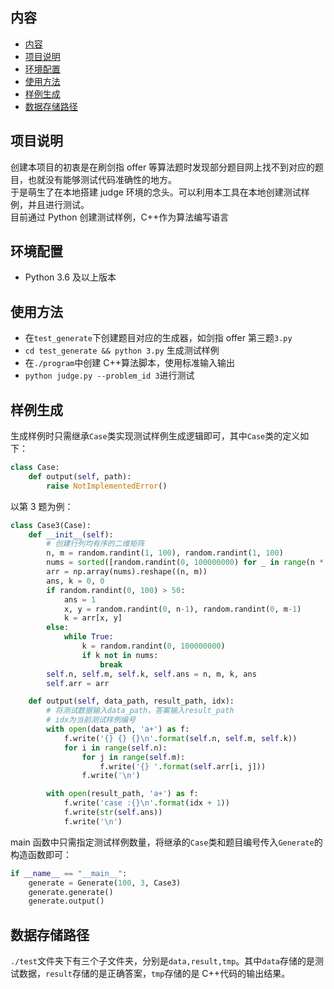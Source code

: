 ## 内容

- [内容](#内容)
- [项目说明](#项目说明)
- [环境配置](#环境配置)
- [使用方法](#使用方法)
- [样例生成](#样例生成)
- [数据存储路径](#数据存储路径)

## 项目说明

创建本项目的初衷是在刷剑指 offer 等算法题时发现部分题目网上找不到对应的题目，也就没有能够测试代码准确性的地方。<br>
于是萌生了在本地搭建 judge 环境的念头。可以利用本工具在本地创建测试样例，并且进行测试。<br>
目前通过 Python 创建测试样例，C++作为算法编写语言

## 环境配置

- Python 3.6 及以上版本

## 使用方法

- 在`test_generate`下创建题目对应的生成器，如剑指 offer 第三题`3.py`
- `cd test_generate && python 3.py` 生成测试样例
- 在`./program`中创建 C++算法脚本，使用标准输入输出
- `python judge.py --problem_id 3`进行测试

## 样例生成

生成样例时只需继承`Case`类实现测试样例生成逻辑即可，其中`Case`类的定义如下：

```python
class Case:
    def output(self, path):
        raise NotImplementedError()
```

以第 3 题为例：

```python
class Case3(Case):
    def __init__(self):
        # 创建行列均有序的二维矩阵
        n, m = random.randint(1, 100), random.randint(1, 100)
        nums = sorted([random.randint(0, 100000000) for _ in range(n * m)])
        arr = np.array(nums).reshape((n, m))
        ans, k = 0, 0
        if random.randint(0, 100) > 50:
            ans = 1
            x, y = random.randint(0, n-1), random.randint(0, m-1)
            k = arr[x, y]
        else:
            while True:
                k = random.randint(0, 100000000)
                if k not in nums:
                    break
        self.n, self.m, self.k, self.ans = n, m, k, ans
        self.arr = arr

    def output(self, data_path, result_path, idx):
        # 将测试数据输入data_path，答案输入result_path
        # idx为当前测试样例编号
        with open(data_path, 'a+') as f:
            f.write('{} {} {}\n'.format(self.n, self.m, self.k))
            for i in range(self.n):
                for j in range(self.m):
                    f.write('{} '.format(self.arr[i, j]))
                f.write('\n')

        with open(result_path, 'a+') as f:
            f.write('case :{}\n'.format(idx + 1))
            f.write(str(self.ans))
            f.write('\n')
```

main 函数中只需指定测试样例数量，将继承的`Case`类和题目编号传入`Generate`的构造函数即可：

```python
if __name__ == "__main__":
    generate = Generate(100, 3, Case3)
    generate.generate()
    generate.output()
```

## 数据存储路径

`./test`文件夹下有三个子文件夹，分别是`data,result,tmp`。其中`data`存储的是测试数据，`result`存储的是正确答案，`tmp`存储的是 C++代码的输出结果。

